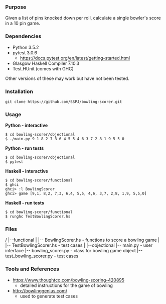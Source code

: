 ### Purpose

Given a list of pins knocked down per roll, calculate a single bowler's score in a 10 pin game.

### Dependencies

* Python 3.5.2
* pytest 3.0.6
  * https://docs.pytest.org/en/latest/getting-started.html
* Glasgow Haskell Compiler 7.10.3
* Test.HUnit (comes with GHC)

Other versions of these may work but have not been tested.

### Installation
```
git clone https://github.com/SSPJ/bowling-scorer.git
```
### Usage

**Python - interactive**
```
$ cd bowling-scorer/objectional
$ ./main.py 9 1 8 2 7 3 6 4 5 5 4 6 3 7 2 8 1 9 5 5 0
```
**Python - run tests**
```
$ cd bowling-scorer/objectional
$ pytest
```
**Haskell - interactive**
```
$ cd bowling-scorer/functional
$ ghci
ghci> :l BowlingScorer
ghci> game [9,1, 8,2, 7,3, 6,4, 5,5, 4,6, 3,7, 2,8, 1,9, 5,5,0]
```
**Haskell - run tests**
```
$ cd bowling-scorer/functional
$ runghc TestBowlingScorer.hs
```
### Files

/
|--functional
|  |-- BowlingScorer.hs       - functions to score a bowling game
|  |-- TestBowlingScorer.hs   - test cases
|
|--objectional
   |-- main.py                - user interface
   |-- bowling_scorer.py      - class for bowling game object
   |-- test_bowling_scorer.py - test cases

### Tools and References

* https://www.thoughtco.com/bowling-scoring-420895
  * detailed instructions for the game of bowling
* http://bowlinggenius.com/
  * used to generate test cases
